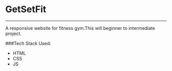 # GetSetFit
<hr>
A responsive website for fitness gym.This will beginner to intermediate project.

###Tech Stack Used:
- HTML
- CSS
- JS
